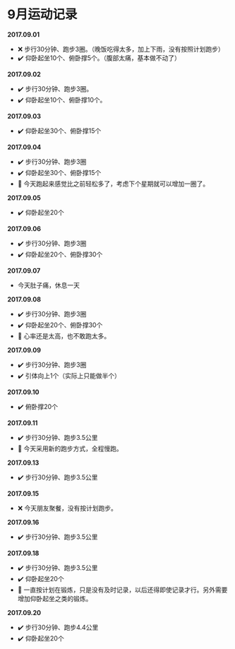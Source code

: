 # 9月运动记录
**2017.09.01**
- :x: 步行30分钟、跑步3圈。（晚饭吃得太多，加上下雨，没有按照计划跑步）
- :heavy_check_mark: 仰卧起坐10个、俯卧撑5个。（腹部太痛，基本做不动了）

**2017.09.02**
- :heavy_check_mark: 步行30分钟、跑步3圈。
- :heavy_check_mark: 仰卧起坐10个、俯卧撑10个。

**2017.09.03**
- :heavy_check_mark: 仰卧起坐30个、俯卧撑15个

**2017.09.04**
- :heavy_check_mark: 步行30分钟、跑步3圈
- :heavy_check_mark: 仰卧起坐30个、俯卧撑15个
- :memo: 今天跑起来感觉比之前轻松多了，考虑下个星期就可以增加一圈了。

**2017.09.05**
- :heavy_check_mark: 仰卧起坐20个

**2017.09.06**
- :heavy_check_mark: 步行30分钟、跑步3圈
- :heavy_check_mark: 仰卧起坐20个、俯卧撑30个

**2017.09.07**
- 今天肚子痛，休息一天

**2017.09.08**
- :heavy_check_mark: 步行30分钟、跑步3圈
- :heavy_check_mark: 仰卧起坐20个、俯卧撑30个
- :memo: 心率还是太高，也不敢跑太多。

**2017.09.09**
- :heavy_check_mark: 步行30分钟、跑步3圈
- :heavy_check_mark: 引体向上1个（实际上只能做半个）

**2017.09.10**
- :heavy_check_mark: 俯卧撑20个

**2017.09.11**
- :heavy_check_mark: 步行30分钟、跑步3.5公里
- :memo: 今天采用新的跑步方式，全程慢跑。

**2017.09.13**
- :heavy_check_mark: 步行30分钟、跑步3.5公里

**2017.09.15**
- :x: 今天朋友聚餐，没有按计划跑步。

**2017.09.16**
- :heavy_check_mark: 步行30分钟、跑步3.5公里

**2017.09.18**
- :heavy_check_mark: 步行30分钟、跑步3.5公里
- :heavy_check_mark: 仰卧起坐20个
- :memo: 一直按计划在锻炼，只是没有及时记录，以后还得即使记录才行。另外需要增加仰卧起坐之类的锻炼。

**2017.09.20**
- :heavy_check_mark: 步行30分钟、跑步4.4公里
- :heavy_check_mark: 仰卧起坐20个

